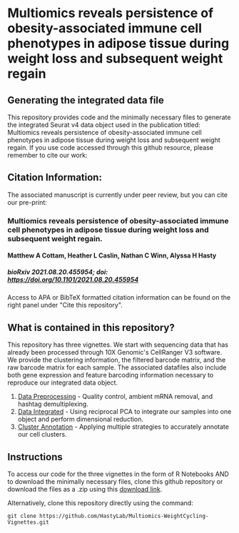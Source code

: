 # Multiomics reveals persistence of obesity-associated immune cell phenotypes in adipose tissue during weight loss and subsequent weight regain

## Generating the integrated data file
This repository provides code and the minimally necessary files to generate the integrated Seurat v4 data object used in the publication titled: Multiomics reveals persistence of obesity-associated immune cell phenotypes in adipose tissue during weight loss and subsequent weight regain. If you use code accessed through this github resource, please remember to cite our work:

## Citation Information:
The associated manuscript is currently under peer review, but you can cite our pre-print: 
### Multiomics reveals persistence of obesity-associated immune cell phenotypes in adipose tissue during weight loss and subsequent weight regain.
#### Matthew A Cottam, Heather L Caslin, Nathan C Winn, Alyssa H Hasty
##### bioRxiv 2021.08.20.455954; **doi:** https://doi.org/10.1101/2021.08.20.455954

Access to APA or BibTeX formatted citation information can be found on the right panel under "Cite this repository".

## What is contained in this repository?
This repository has three vignettes. We start with sequencing data that has already been processed through 10X Genomic's CellRanger V3 software. We provide the clustering information, the filtered barcode matrix, and the raw barcode matrix for each sample. The associated datafiles also include both gene expression and feature barcoding information necessary to reproduce our integrated data object.

1) <a href="https://github.com/HastyLab/Multiomics-WeightCycling-Vignettes/tree/main/1_Preprocessing_Vignette">Data Preprocessing</a> - Quality control, ambient mRNA removal, and hashtag demultiplexing.
2) <a href="https://github.com/HastyLab/Multiomics-WeightCycling-Vignettes/tree/main/2_DataIntegration_Vignette">Data Integrated</a> - Using reciprocal PCA to integrate our samples into one object and perform dimensional reduction.
3) <a href="https://github.com/HastyLab/Multiomics-WeightCycling-Vignettes/tree/main/3_CellAnnotation_Vignette">Cluster Annotation</a> - Applying multiple strategies to accurately annotate our cell clusters.

## Instructions 
To access our code for the three vignettes in the form of R Notebooks AND to download the minimally necessary files, clone this github repository or download the files as a .zip using this <a href="https://github.com/HastyLab/Multiomics-WeightCycling-Vignettes/archive/refs/heads/main.zip">download link</a>.

Alternatively, clone this repository directly using the command:
```
git clone https://github.com/HastyLab/Multiomics-WeightCycling-Vignettes.git
```
